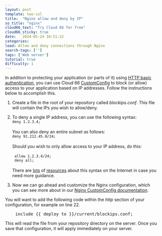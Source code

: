 ```yaml
---
layout: post
template: two-col
title:  "Nginx allow and deny by IP"
so_title: "nginx"
cloud66_text: "Try Cloud 66 for free"
cloud66_sticky: true
date:   2034-05-24 10:51:22
categories: 
lead: Allow and deny connections through Nginx
search-tags: ['']
tags: ['Web server']
tutorial: true
difficulty: 1
---
```


In addition to protecting your application (or parts of it) using [HTTP basic authentication](/web-server/nginx-auth.html), you can use Cloud 66 [CustomConfig](/stack-features/custom-config.html) to block (or allow) access to your application based on IP addresses.
Follow the instructions below to accomplish this.

1. Create a file in the root of your repository called _blockips.conf_. This file will contain the IPs you wish to allow/deny.

2. To deny a single IP address, you can use the following syntax:
<br>`deny 1.2.3.4;`<br><br>
You can also deny an entire subnet as follows:
<br>`deny 91.212.45.0/24;`<br><br>
Should you wish to only allow access to your IP address, do this:
<br><br><code>
allow 1.2.3.4/24;<br>
deny all;</code>
<br><br>There are [lots](http://www.cyberciti.biz/faq/linux-unix-nginx-access-control-howto/) of [resources](http://wiki.nginx.org/HttpAccessModule) about this syntax on the Internet in case you need more guidance.
3. Now we can go ahead and customize the Nginx configuration, which you can see more about in our [Nginx CustomConfig documentation](/how-to/nginx-customconfig.html).

You will want to add the following code within the _http_ section of your configuration, for example on line 22.

<pre class="prettyprint">
	include &#123;&#123; deploy_to &#125;&#125;/current/blockips.conf;
</pre>

This will read the file from your repository directory on the server. Once you save that configuration, it will apply immediately on your server.





